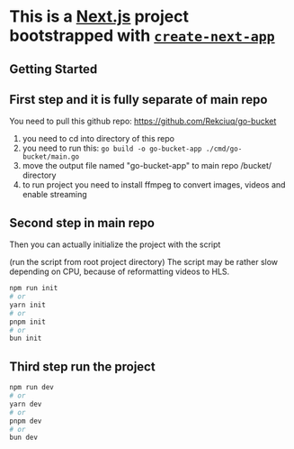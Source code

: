 # This is a [Next.js](https://nextjs.org) project bootstrapped with [`create-next-app`](https://nextjs.org/docs/app/api-reference/cli/create-next-app)

## Getting Started

## First step and it is fully separate of main repo

You need to pull this github repo:
<https://github.com/Rekciuq/go-bucket>

1. you need to cd into directory of this repo
2. you need to run this: `go build -o go-bucket-app ./cmd/go-bucket/main.go`
3. move the output file named "go-bucket-app" to main repo /bucket/ directory
4. to run project you need to install ffmpeg to convert images, videos and enable streaming

## Second step in main repo

Then you can actually initialize the project with the script

(run the script from root project directory)
The script may be rather slow depending on CPU, because of reformatting videos to HLS.

```bash
npm run init
# or
yarn init
# or
pnpm init
# or
bun init
```

## Third step run the project

```bash
npm run dev
# or
yarn dev
# or
pnpm dev
# or
bun dev
```
